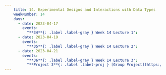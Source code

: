```yaml
---
    title: 14. Experimental Designs and Interactions with Data Types
    weekNumber: 14
    days:
      - date: 2023-04-17
        events:
          "**34**{: .label .label-gray } Week 14 Lecture 1":
      - date: 2023-04-19
        events:
          "**35**{: .label .label-gray } Week 14 Lecture 2":
      - date: 2023-04-21
        events:
          "**36**{: .label .label-gray } Week 14 Lecture 3":
          "**Project 3**{: .label .label-proj } [Group Project](https://datahub.berkeley.edu/)":         
---
```

